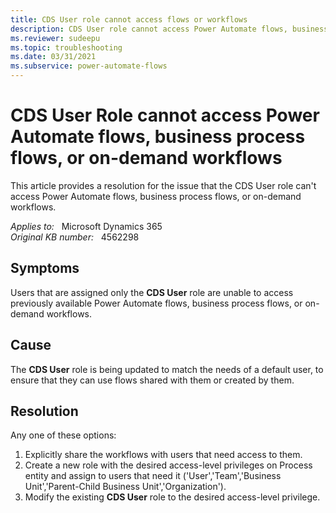 ```yaml
---
title: CDS User role cannot access flows or workflows
description: CDS User role cannot access Power Automate flows, business process flows, or on-demand workflows. Provides a resolution.
ms.reviewer: sudeepu
ms.topic: troubleshooting
ms.date: 03/31/2021
ms.subservice: power-automate-flows
---
```

# CDS User Role cannot access Power Automate flows, business process flows, or on-demand workflows

This article provides a resolution for the issue that the CDS User role can't access Power Automate flows, business process flows, or on-demand workflows.

_Applies to:_ &nbsp; Microsoft Dynamics 365  
_Original KB number:_ &nbsp; 4562298

## Symptoms

Users that are assigned only the **CDS User** role are unable to access previously available Power Automate flows, business process flows, or on-demand workflows.

## Cause

The **CDS User** role is being updated to match the needs of a default user, to ensure that they can use flows shared with them or created by them.

## Resolution

Any one of these options:

1. Explicitly share the workflows with users that need access to them.
2. Create a new role with the desired access-level privileges on Process entity and assign to users that need it ('User','Team','Business Unit','Parent-Child Business Unit','Organization').
3. Modify the existing **CDS User** role to the desired access-level privilege.
